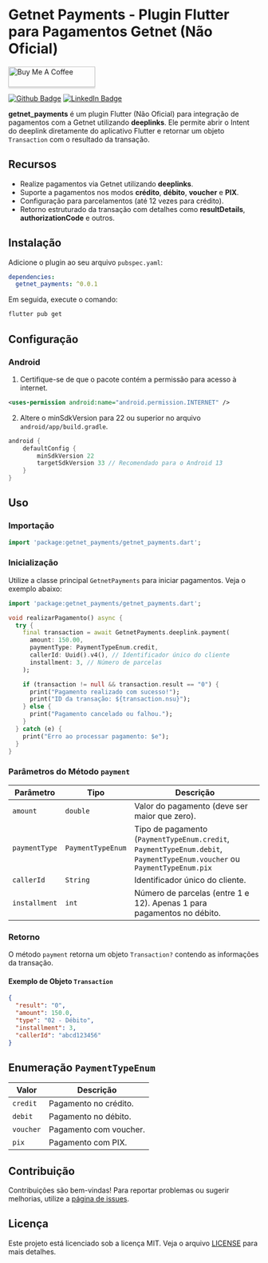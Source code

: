 # Getnet Payments - Plugin Flutter para Pagamentos Getnet (Não Oficial)
<a href="https://www.buymeacoffee.com/carvalhowesley" target="_blank"><img src="https://www.buymeacoffee.com/assets/img/custom_images/orange_img.png" alt="Buy Me A Coffee" style="height: 41px !important;width: 174px !important;box-shadow: 0px 3px 2px 0px rgba(190, 190, 190, 0.5) !important;-webkit-box-shadow: 0px 3px 2px 0px rgba(190, 190, 190, 0.5) !important;" ></a>

<p>
<a href="https://github.com/CarvalhoWesley" rel="ugc"><img src="https://img.shields.io/badge/GitHub-100000?style=for-the-badge&logo=github&logoColor=white" alt="Github Badge"></a>
<a href="https://www.linkedin.com/in/wesleycarvalhodev" rel="ugc"><img src="https://img.shields.io/badge/LinkedIn-0077B5?style=for-the-badge&logo=linkedin&logoColor=white" alt="LinkedIn Badge"></a>
</p>


**getnet_payments** é um plugin Flutter (Não Oficial) para integração de pagamentos com a Getnet utilizando **deeplinks**. Ele permite abrir o Intent do deeplink diretamente do aplicativo Flutter e retornar um objeto `Transaction` com o resultado da transação.

## Recursos

- Realize pagamentos via Getnet utilizando **deeplinks**.
- Suporte a pagamentos nos modos **crédito**, **débito**, **voucher** e **PIX**.
- Configuração para parcelamentos (até 12 vezes para crédito).
- Retorno estruturado da transação com detalhes como **resultDetails**, **authorizationCode** e outros.

## Instalação

Adicione o plugin ao seu arquivo `pubspec.yaml`:

```yaml
dependencies:
  getnet_payments: ^0.0.1
```

Em seguida, execute o comando:

```bash
flutter pub get
```

## Configuração

### Android

1. Certifique-se de que o pacote contém a permissão para acesso à internet.

```xml
<uses-permission android:name="android.permission.INTERNET" />
```

2. Altere o minSdkVersion para 22 ou superior no arquivo `android/app/build.gradle`.

```gradle
android {
    defaultConfig {
        minSdkVersion 22
        targetSdkVersion 33 // Recomendado para o Android 13
    }
}
```

## Uso

### Importação

```dart
import 'package:getnet_payments/getnet_payments.dart';
```

### Inicialização

Utilize a classe principal `GetnetPayments` para iniciar pagamentos. Veja o exemplo abaixo:

```dart
import 'package:getnet_payments/getnet_payments.dart';

void realizarPagamento() async {
  try {
    final transaction = await GetnetPayments.deeplink.payment(
      amount: 150.00,
      paymentType: PaymentTypeEnum.credit,
      callerId: Uuid().v4(), // Identificador único do cliente
      installment: 3, // Número de parcelas
    );

    if (transaction != null && transaction.result == "0") {
      print("Pagamento realizado com sucesso!");
      print("ID da transação: ${transaction.nsu}");
    } else {
      print("Pagamento cancelado ou falhou.");
    }
  } catch (e) {
    print("Erro ao processar pagamento: $e");
  }
}
```

### Parâmetros do Método `payment`

| Parâmetro     | Tipo              | Descrição                                                                                                                |
| ------------- | ----------------- | ------------------------------------------------------------------------------------------------------------------------ |
| `amount`      | `double`          | Valor do pagamento (deve ser maior que zero).                                                                            |
| `paymentType` | `PaymentTypeEnum` | Tipo de pagamento (`PaymentTypeEnum.credit`, `PaymentTypeEnum.debit`, `PaymentTypeEnum.voucher` ou `PaymentTypeEnum.pix` |
| `callerId`    | `String`          | Identificador único do cliente.                                                                                          |
| `installment` | `int`             | Número de parcelas (entre 1 e 12). Apenas 1 para pagamentos no débito.                                                   |

### Retorno

O método `payment` retorna um objeto `Transaction?` contendo as informações da transação.

#### Exemplo de Objeto `Transaction`

```json
{
  "result": "0",
  "amount": 150.0,
  "type": "02 - Débito",
  "installment": 3,
  "callerId": "abcd123456"
}
```

## Enumeração `PaymentTypeEnum`

| Valor     | Descrição              |
| --------- | ---------------------- |
| `credit`  | Pagamento no crédito.  |
| `debit`   | Pagamento no débito.   |
| `voucher` | Pagamento com voucher. |
| `pix`     | Pagamento com PIX.     |

## Contribuição

Contribuições são bem-vindas! Para reportar problemas ou sugerir melhorias, utilize a [página de issues](https://github.com/CarvalhoWesley/getnet_payments/issues).

## Licença

Este projeto está licenciado sob a licença MIT. Veja o arquivo [LICENSE](https://github.com/CarvalhoWesley/getnet_payments/blob/main/LICENSE) para mais detalhes.
